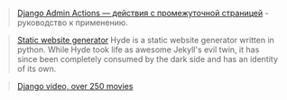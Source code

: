 > [Django Admin Actions — действия с промежуточной страницей](http://habrahabr.ru/post/140409/) - руководство к применению.

> [Static website generator](http://hyde.github.com) Hyde is a static website generator written in python. While Hyde took life as awesome Jekyll's evil twin, it has since been completely consumed by the dark side and has an identity of its own.

> [Django video, over 250 movies](http://equallytrue.blogspot.com/2012/05/170-django-conference-videos.html)